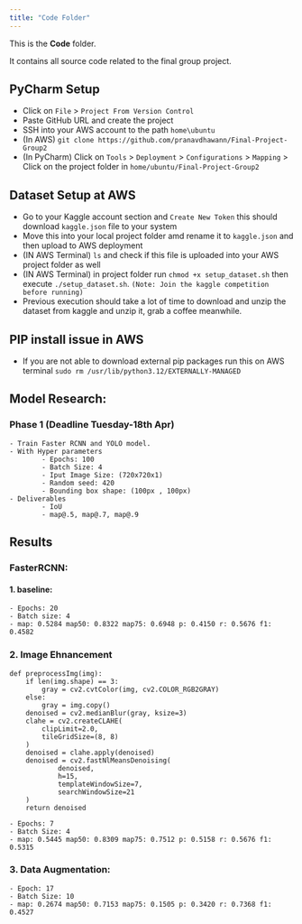 ```yaml
---
title: "Code Folder"
---
```


This is the **Code** folder.

It contains all source code related to the final group project.


## PyCharm Setup
-  Click on `File` > `Project From Version Control`
-  Paste GitHub URL and create the project
-  SSH into your AWS account to the path `home\ubuntu`
-  (In AWS) `git clone https://github.com/pranavdhawann/Final-Project-Group2`
-  (In PyCharm) Click on `Tools` > `Deployment` > `Configurations` > `Mapping` > Click on the project folder in `home/ubuntu/Final-Project-Group2`

## Dataset Setup at AWS
- Go to your Kaggle account section and `Create New Token` this should download `kaggle.json` file to your system
- Move this into your local project folder amd rename it to `kaggle.json` and then upload to AWS deployment
- (IN AWS Terminal) `ls` and check if this file is uploaded into your AWS project folder as well
- (IN AWS Terminal) in project folder run `chmod +x setup_dataset.sh` then execute `./setup_dataset.sh`. `(Note: Join the kaggle competition before running)`
-  Previous execution should take a lot of time to download and unzip the dataset from kaggle and unzip it, grab a coffee meanwhile.

## PIP install issue in AWS
- If you are not able to download external pip packages run this on AWS terminal `sudo rm /usr/lib/python3.12/EXTERNALLY-MANAGED`

## Model Research:
### Phase 1 (Deadline Tuesday-18th Apr)
    - Train Faster RCNN and YOLO model.
    - With Hyper parameters
            - Epochs: 100
            - Batch Size: 4
            - Iput Image Size: (720x720x1)
            - Random seed: 420
            - Bounding box shape: (100px , 100px)
    - Deliverables
            - IoU
            - map@.5, map@.7, map@.9

## Results
### FasterRCNN:
#### 1. baseline:
    - Epochs: 20
    - Batch size: 4
    - map: 0.5284 map50: 0.8322 map75: 0.6948 p: 0.4150 r: 0.5676 f1: 0.4582
### 2. Image Ehnancement
```
def preprocessImg(img):
    if len(img.shape) == 3:
        gray = cv2.cvtColor(img, cv2.COLOR_RGB2GRAY)
    else:
        gray = img.copy()
    denoised = cv2.medianBlur(gray, ksize=3)
    clahe = cv2.createCLAHE(
        clipLimit=2.0,
        tileGridSize=(8, 8)
    )
    denoised = clahe.apply(denoised)
    denoised = cv2.fastNlMeansDenoising(
            denoised,
            h=15,
            templateWindowSize=7,
            searchWindowSize=21
    )
    return denoised
```
    - Epochs: 7 
    - Batch Size: 4
    - map: 0.5445 map50: 0.8309 map75: 0.7512 p: 0.5158 r: 0.5676 f1: 0.5315

### 3. Data Augmentation:
    - Epoch: 17
    - Batch Size: 10
    - map: 0.2674 map50: 0.7153 map75: 0.1505 p: 0.3420 r: 0.7368 f1: 0.4527
